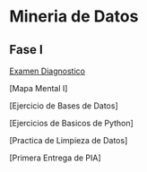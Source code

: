 # Mineria de Datos
## Fase I
[Examen Diagnostico](https://github.com/AdrianaTrejo/Mineria-de-Datos/blob/main/Ex-Diagnostico_1853256.pdf)

[Mapa Mental I]

[Ejercicio de Bases de Datos]

[Ejercicios de Basicos de Python]

[Practica de Limpieza de Datos]

[Primera Entrega de PIA]

